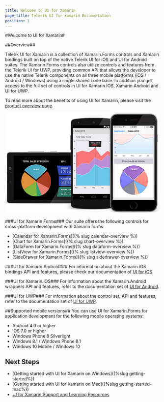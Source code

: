 ```yaml
---
title: Welcome to UI for Xamarin
page_title: Telerik UI for Xamarin Documentation
position: 1
---
```


#Welcome to UI for Xamarin#

##Overview##

Telerik UI for Xamarin is a collection of Xamarin.Forms controls and Xamarin bindings built on top of the native Telerik UI for iOS and UI for Android suites. The Xamarin.Forms controls also utilize controls and features from the Telerik UI for UWP, providing common API that allows the developer to use the native Telerik components on all three mobile platforms (iOS / Android / Windows) using a single shared code base. In addition you get access to the full set of controls in UI for Xamarin.IOS, Xamarin.Android and UI for UWP.
 
To read more about the benefits of using UI for Xamarin, please visit the [product overview page](http://www.telerik.com/xamarin-ui).

![Telerik UI for Xamarin](front-image.jpg)


###UI for Xamarin Forms###
Our suite offers the following controls for cross-platform development with Xamarin forms:

 - [Calendar for Xamarin.Forms]({% slug calendar-overview %})
 - [Chart for Xamarin.Forms]({% slug chart-overview %})
 - [DataForm for Xamarin.Forms]({% slug dataform-overview %})
 - [ListView for Xamarin.Forms]({% slug listview-overview %})
 - [SideDrawer for Xamarin.Forms]({% slug sidedrawer-overview %})


###UI for Xamarin.Android###
For information about the Xamarin.iOS bindings API and features, please check our documentation of [UI for iOS](http://docs.telerik.com/devtools/ios/).

###UI for Xamarin.iOS###
For information about the Xamarin.Android wrappers API and features, refer to the documentation set of [UI for Android](http://docs.telerik.com/devtools/android/).

###UI for UWP###
For information about the control set, API and features, refer to the documentation set of [UI for UWP](http://docs.telerik.com/windows-universal/).

##Supported mobile versions##
You can use UI for Xamarin.Forms for application development for the following mobile operating systems:

- Android 4.0 or higher
- iOS 7.0 or higher
- Windows Phone 8 Silverlight
- Windows 8.1 / Windows Phone 8.1
- Windows 10 Mobile / Windows 10

## Next Steps ##
 - [Getting started with UI for Xamarin on Windows]({%slug getting-started%})
 - [Getting started with UI for Xamarin on Mac]({%slug getting-started-mac%})
 - [UI for Xamarin Support and Learning Resources](http://www.telerik.com/support/xamarin-ui)